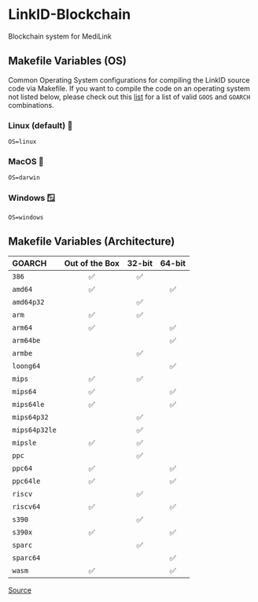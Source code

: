 # LinkID-Blockchain

Blockchain system for MediLink

## Makefile Variables (OS)

Common Operating System configurations for compiling the LinkID source code via Makefile. If you want to compile the code on an operating system not listed below, please check out this [list](https://pkg.go.dev/internal/platform) for a list of valid `GOOS` and `GOARCH` combinations.

### Linux (default) 🐧
```
OS=linux
```

### MacOS 🍎
```
OS=darwin
```

### Windows 🪟
```
OS=windows
```

## Makefile Variables (Architecture)

| GOARCH        | Out of the Box | 32-bit | 64-bit |
| :------------ | :------------: | :----: | :----: |
| `386`         | ✅              | ✅      |        |
| `amd64`       | ✅              |        | ✅      |
| `amd64p32`    |                | ✅      |        |
| `arm`         | ✅              | ✅      |        |
| `arm64`       | ✅              |        | ✅      |
| `arm64be`     |                |        | ✅      |
| `armbe`       |                | ✅      |        |
| `loong64`     |                |        | ✅      |
| `mips`        | ✅              | ✅      |        |
| `mips64`      | ✅              |        | ✅      |
| `mips64le`    | ✅              |        | ✅      |
| `mips64p32`   |                | ✅      |        |
| `mips64p32le` |                | ✅      |        |
| `mipsle`      | ✅              | ✅      |        |
| `ppc`         |                | ✅      |        |
| `ppc64`       | ✅              |        | ✅      |
| `ppc64le`     | ✅              |        | ✅      |
| `riscv`       |                | ✅      |        |
| `riscv64`     | ✅              |        | ✅      |
| `s390`        |                | ✅      |        |
| `s390x`       | ✅              |        | ✅      |
| `sparc`       |                | ✅      |        |
| `sparc64`     |                |        | ✅      |
| `wasm`        | ✅              |        | ✅      |
[Source](https://gist.github.com/asukakenji/f15ba7e588ac42795f421b48b8aede63#file-0-go-os-arch-md)

